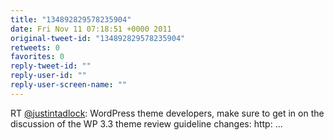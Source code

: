 ```yaml
---
title: "134892829578235904"
date: Fri Nov 11 07:18:51 +0000 2011
original-tweet-id: "134892829578235904"
retweets: 0
favorites: 0
reply-tweet-id: ""
reply-user-id: ""
reply-user-screen-name: ""
---
```

RT <a href="https://twitter.com/justintadlock">@justintadlock</a>: WordPress theme developers, make sure to get in on the discussion of the WP 3.3 theme review guideline changes: http: ...
